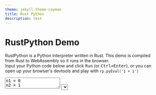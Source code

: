 ```yaml
---
theme: jekyll-theme-cayman
title: Rust Python
description: test
---
```


<!DOCTYPE html>
<html>
    <head>
        <meta charset="utf-8" />
        <title>RustPython Demo</title>
    <link href="https://rustpython.github.io/demo/styles.css" rel="stylesheet"></head>
    <body>
        <h1>RustPython Demo</h1>
        <p>
            RustPython is a Python interpreter written in Rust. This demo is
            compiled from Rust to WebAssembly so it runs in the browser.<br>
            Input your Python code below and click <kbd>Run</kbd>
            (or <kbd>Ctrl+Enter</kbd>), or you can open up your
            browser's devtools and play with <code>rp.pyEval('1 + 1')</code>
        </p>
        <div id="code-wrapper">
            <textarea id="code">
n1 = 0
n2 = 1
count = 0
until = 10

print(f"These are the first {until} numbers in the Fibonacci sequence:")

while count < until:
    print(n1)
    n1, n2 = n2, n1 + n2
    count += 1

</textarea>
            <select id="snippets">
                
                    <option
                        
                    >asyncbrowser</option>
                
                    <option
                        
                    >fetch</option>
                
                    <option
                         selected 
                    >fibonacci</option>
                
                    <option
                        
                    >fizzbuzz</option>
                
                    <option
                        
                    >mandelbrot</option>
                
            </select>
        </div>
        <button id="run-btn">Run &#9655;</button>
        <div id="error"></div>
        <h3>Standard Output</h3>
        <textarea id="console" readonly>Loading...</textarea>

        <h3>Interactive shell</h3>
        <div id="terminal"></div>

        <p>
            Here's some info regarding the <code>rp.pyEval()</code>,
            <code>rp.pyExec()</code>, and <code>rp.pyExecSingle()</code>
            functions
        </p>
        <ul>
            <li>
                You can return variables from python and get them returned to
                JS, with the only requirement being that they're serializable
                with <code>json.dumps</code>.
            </li>
            <li>
                You can pass an options object as the second argument to the
                function:
                <ul>
                    <li>
                        <code>stdout</code>: either a string with a css selector
                        to a textarea element or a function that receives a
                        string when the <code>print</code> function is called in
                        python. The default value is <code>console.log</code>.
                    </li>
                    <li>
                        <code>vars</code>: an object that will be available in
                        python as the variable <code>js_vars</code>. Only
                        functions and values that can be serialized with
                        <code>JSON.stringify()</code> will go through.
                    </li>
                </ul>
            </li>
            <li>
                JS functions that get passed to python will receive positional
                args as positional args and kwargs as the
                <code>this</code> argument
            </li>
        </ul>

        <a href="https://github.com/RustPython/RustPython">
            <img
                style="position: absolute; top: 0; right: 0; border: 0;"
                src="https://s3.amazonaws.com/github/ribbons/forkme_right_green_007200.png"
                alt="Fork me on GitHub"
            />
        </a>
    <script type="text/javascript" src="https://rustpython.github.io/demo/index.js"></script></body>
</html>
